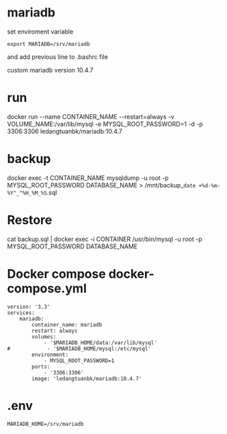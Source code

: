 # mariadb
set enviroment variable
```
export MARIADB=/srv/mariadb
```
and add previous line to .bashrc file


custom mariadb version 10.4.7

# run 
docker run --name CONTAINER_NAME --restart=always -v VOLUME_NAME:/var/lib/mysql -e MYSQL_ROOT_PASSWORD=1 -d -p 3306:3306 ledangtuanbk/mariadb:10.4.7

# backup
docker exec -t CONTAINER_NAME mysqldump -u root -p MYSQL_ROOT_PASSWORD DATABASE_NAME > /mnt/backup_`date +%d-%m-%Y"_"%H_%M_%S`.sql

# Restore
cat backup.sql | docker exec -i CONTAINER /usr/bin/mysql -u root -p MYSQL_ROOT_PASSWORD DATABASE_NAME

# Docker compose docker-compose.yml
```
version: '3.3'
services:
    mariadb:
        container_name: mariadb
        restart: always
        volumes:
            - '$MARIADB_HOME/data:/var/lib/mysql'
#            - '$MARIADB_HOME/mysql:/etc/mysql'
        environment:
            - MYSQL_ROOT_PASSWORD=1
        ports:
            - '3306:3306'
        image: 'ledangtuanbk/mariadb:10.4.7'
```

# .env
```
MARIADB_HOME=/srv/mariadb
```
